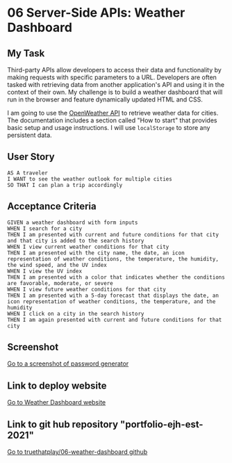 # 06 Server-Side APIs: Weather Dashboard

## My Task

Third-party APIs allow developers to access their data and functionality by making requests with specific parameters to a URL. Developers are often tasked with retrieving data from another application's API and using it in the context of their own. My challenge is to build a weather dashboard that will run in the browser and feature dynamically updated HTML and CSS.

I am going to use the [OpenWeather API](https://openweathermap.org/api) to retrieve weather data for cities. The documentation includes a section called "How to start" that provides basic setup and usage instructions. I will use `localStorage` to store any persistent data.

## User Story

```
AS A traveler
I WANT to see the weather outlook for multiple cities
SO THAT I can plan a trip accordingly
```

## Acceptance Criteria

```
GIVEN a weather dashboard with form inputs
WHEN I search for a city
THEN I am presented with current and future conditions for that city and that city is added to the search history
WHEN I view current weather conditions for that city
THEN I am presented with the city name, the date, an icon representation of weather conditions, the temperature, the humidity, the wind speed, and the UV index
WHEN I view the UV index
THEN I am presented with a color that indicates whether the conditions are favorable, moderate, or severe
WHEN I view future weather conditions for that city
THEN I am presented with a 5-day forecast that displays the date, an icon representation of weather conditions, the temperature, and the humidity
WHEN I click on a city in the search history
THEN I am again presented with current and future conditions for that city
```

## Screenshot

[Go to a screenshot of password generator](./Assets/password-generator-screenshot.png)

## Link to deploy website

[Go to Weather Dashboard website](https://truethatplaya.github.io/06-weather-dashboard/)

## Link to git hub repository "portfolio-ejh-est-2021"

[Go to truethatplay/06-weather-dashboard github](https://github.com/truethatplaya/06-weather-dashboard.git)
